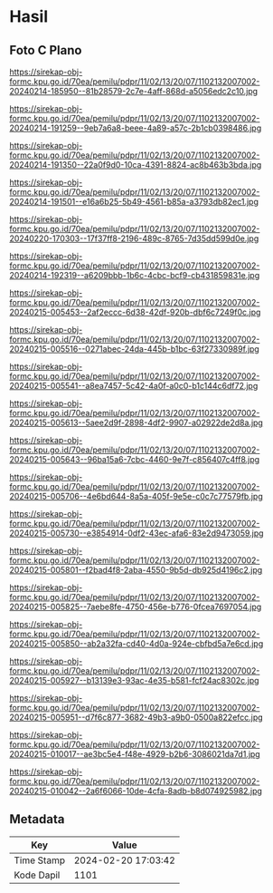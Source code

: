 # Hasil

## Foto C Plano

https://sirekap-obj-formc.kpu.go.id/70ea/pemilu/pdpr/11/02/13/20/07/1102132007002-20240214-185950--81b28579-2c7e-4aff-868d-a5056edc2c10.jpg

https://sirekap-obj-formc.kpu.go.id/70ea/pemilu/pdpr/11/02/13/20/07/1102132007002-20240214-191259--9eb7a6a8-beee-4a89-a57c-2b1cb0398486.jpg

https://sirekap-obj-formc.kpu.go.id/70ea/pemilu/pdpr/11/02/13/20/07/1102132007002-20240214-191350--22a0f9d0-10ca-4391-8824-ac8b463b3bda.jpg

https://sirekap-obj-formc.kpu.go.id/70ea/pemilu/pdpr/11/02/13/20/07/1102132007002-20240214-191501--e16a6b25-5b49-4561-b85a-a3793db82ec1.jpg

https://sirekap-obj-formc.kpu.go.id/70ea/pemilu/pdpr/11/02/13/20/07/1102132007002-20240220-170303--17f37ff8-2196-489c-8765-7d35dd599d0e.jpg

https://sirekap-obj-formc.kpu.go.id/70ea/pemilu/pdpr/11/02/13/20/07/1102132007002-20240214-192319--a6209bbb-1b6c-4cbc-bcf9-cb431859831e.jpg

https://sirekap-obj-formc.kpu.go.id/70ea/pemilu/pdpr/11/02/13/20/07/1102132007002-20240215-005453--2af2eccc-6d38-42df-920b-dbf6c7249f0c.jpg

https://sirekap-obj-formc.kpu.go.id/70ea/pemilu/pdpr/11/02/13/20/07/1102132007002-20240215-005516--0271abec-24da-445b-b1bc-63f27330989f.jpg

https://sirekap-obj-formc.kpu.go.id/70ea/pemilu/pdpr/11/02/13/20/07/1102132007002-20240215-005541--a8ea7457-5c42-4a0f-a0c0-b1c144c6df72.jpg

https://sirekap-obj-formc.kpu.go.id/70ea/pemilu/pdpr/11/02/13/20/07/1102132007002-20240215-005613--5aee2d9f-2898-4df2-9907-a02922de2d8a.jpg

https://sirekap-obj-formc.kpu.go.id/70ea/pemilu/pdpr/11/02/13/20/07/1102132007002-20240215-005643--96ba15a6-7cbc-4460-9e7f-c856407c4ff8.jpg

https://sirekap-obj-formc.kpu.go.id/70ea/pemilu/pdpr/11/02/13/20/07/1102132007002-20240215-005706--4e6bd644-8a5a-405f-9e5e-c0c7c77579fb.jpg

https://sirekap-obj-formc.kpu.go.id/70ea/pemilu/pdpr/11/02/13/20/07/1102132007002-20240215-005730--e3854914-0df2-43ec-afa6-83e2d9473059.jpg

https://sirekap-obj-formc.kpu.go.id/70ea/pemilu/pdpr/11/02/13/20/07/1102132007002-20240215-005801--f2bad4f8-2aba-4550-9b5d-db925d4196c2.jpg

https://sirekap-obj-formc.kpu.go.id/70ea/pemilu/pdpr/11/02/13/20/07/1102132007002-20240215-005825--7aebe8fe-4750-456e-b776-0fcea7697054.jpg

https://sirekap-obj-formc.kpu.go.id/70ea/pemilu/pdpr/11/02/13/20/07/1102132007002-20240215-005850--ab2a32fa-cd40-4d0a-924e-cbfbd5a7e6cd.jpg

https://sirekap-obj-formc.kpu.go.id/70ea/pemilu/pdpr/11/02/13/20/07/1102132007002-20240215-005927--b13139e3-93ac-4e35-b581-fcf24ac8302c.jpg

https://sirekap-obj-formc.kpu.go.id/70ea/pemilu/pdpr/11/02/13/20/07/1102132007002-20240215-005951--d7f6c877-3682-49b3-a9b0-0500a822efcc.jpg

https://sirekap-obj-formc.kpu.go.id/70ea/pemilu/pdpr/11/02/13/20/07/1102132007002-20240215-010017--ae3bc5e4-f48e-4929-b2b6-3086021da7d1.jpg

https://sirekap-obj-formc.kpu.go.id/70ea/pemilu/pdpr/11/02/13/20/07/1102132007002-20240215-010042--2a6f6066-10de-4cfa-8adb-b8d074925982.jpg


## Metadata

| Key        | Value               |
| ---------- | ------------------- |
| Time Stamp | 2024-02-20 17:03:42 |
| Kode Dapil | 1101                |



